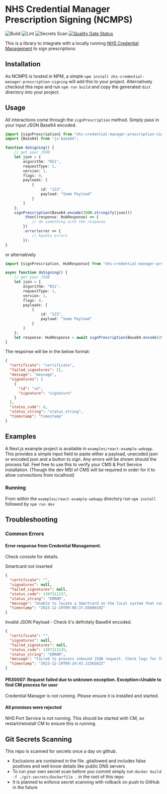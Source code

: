 # NHS Credential Manager Prescription Signing (NCMPS)

![Build](https://github.com/NHSDigital/nhs-credential-manager-prescription-signing/actions/workflows/test-on-push.yml/badge.svg)
![Lint](https://github.com/NHSDigital/nhs-credential-manager-prescription-signing/actions/workflows/linting.yml/badge.svg)
![Secrets Scan](https://github.com/NHSDigital/nhs-credential-manager-prescription-signing/actions/workflows/scan-secrets-on-push.yml/badge.svg)
[![Quality Gate Status](https://sonarcloud.io/api/project_badges/measure?project=NHSDigital_nhs-credential-manager-prescription-signing&metric=alert_status)](https://sonarcloud.io/summary/new_code?id=NHSDigital_nhs-credential-manager-prescription-signing)

This is a library to integrate with a locally
running [NHS Credential Management](https://digital.nhs.uk/services/care-identity-service/applications-and-services/technical-services/credential-management)
to sign prescriptions

## Installation

As NCMPS is hosted in NPM, a simple `npm install nhs-credential-manager-prescription-signing` will add this to your
project.
Alternatively checkout this repo and run `npm run build` and copy the generated `dist` directory into your project.

## Usage

All interactions come through the `signPrescription` method. Simply pass in your input JSON Base64 encoded.

```typescript
import {signPrescription} from "nhs-credential-manager-prescription-signing";
import {Base64} from "js-base64";

function doSigning() {
    // get your JSON
    let json = {
        algorithm: "RS1",
        requestType: 1,
        version: 1,
        flags: 0,
        payloads: [
            {
                id: "123",
                payload: "Some Payload"
            }
        ]
    };
    signPrescription(Base64.encode(JSON.stringify(json)))
        .then((response: HubResponse) => {
            // do something with the response
        })
        .error(error => {
            // handle errors
        });
}
```

or alternatively

```typescript
import {signPrescription, HubResponse} from "nhs-credential-manager-prescription-signing";

async function doSigning() {
    // get your JSON
    let json = {
        algorithm: "RS1",
        requestType: 1,
        version: 1,
        flags: 0,
        payloads: [
            {
                id: "123",
                payload: "Some Payload"
            }
        ]
    };
    let response: HubResponse = await signPrescription(Base64.encode(JSON.stringify(json)));
}
```

The response will be in the below format:

```json
{
  "certificate": "certificate",
  "failed_signatures": [],
  "message": "message",
  "signatures": [
    {
      "id": "id",
      "signature": "signature"
    }
  ],
  "status_code": 0,
  "status_string": "status_string",
  "timestamp": "timestamp"
}
```

## Examples

A Next.js example project is available in `examples/react-example-webapp`. This provides a simple input field to paste
either a payload, unecoded json or encoded json and a button to sign. Any errors will be shown should the process fail.
Feel free to use this to verify your CMS & Port Service installation. (Though the dev MSI of CMS will be required in
order for it to allow connections from localhost)

### Running

From within the `examples/react-example-webapp` directory run `npm install` followed by `npm run dev`

## Troubleshooting

### Common Errors

#### Error response from Credential Management.

Check console for details.

Smartcard not inserted

```json 
{
  "certificate": "",
  "signatures": null,
  "failed_signatures": null,
  "status_code": 1397311237,
  "status_string": "ERROR",
  "message": "Unable to locate a Smartcard on the local system that contains an appropriate X.509 Digital Certificate that can be used to perform a signing operation. Error Code: (0x53494705) No X.509 Signing certificate found",
  "timestamp": "2023-12-19T09:08:37.6560010Z"
}
```

Invalid JSON Payload - Check it's definitely Base64 encoded.

```json
{
  "certificate": "",
  "signatures": null,
  "failed_signatures": null,
  "status_code": 1397311235,
  "status_string": "ERROR",
  "message": "Failed to process inbound JSON request. Check logs for futher information. Error Code: (0x53494703) An Internal error occurred",
  "timestamp": "2023-12-19T09:24:43.3156582Z"
}
```

#### PR30007: Request failed due to unknown exception. Exception=Unable to find CM process for user

Credential Manager is not running. Please ensure it is installed and started.

#### All promises were rejected

NHS Port Service is not running. This should be started with CM, so restart/reinstall CM to ensure this is running.

## Git Secrets Scanning
This repo is scanned for secrets once a day on github.
* Exclusions are contained in the file .gitallowed and includes false positives and well know details like public DNS servers
* To run your own secret scan before you commit simply run ```docker build -f ./git-secrets/Dockerfile .``` in the root of this repo
* It is planned to enforce secret scanning with rollback on push to GitHub in the future